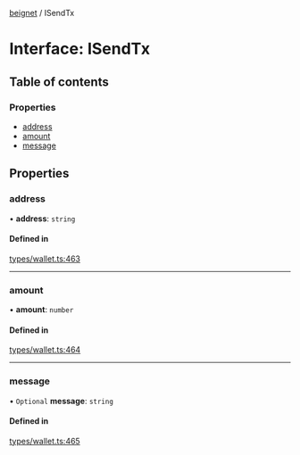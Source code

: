 [beignet](../README.md) / ISendTx

# Interface: ISendTx

## Table of contents

### Properties

- [address](ISendTx.md#address)
- [amount](ISendTx.md#amount)
- [message](ISendTx.md#message)

## Properties

### address

• **address**: `string`

#### Defined in

[types/wallet.ts:463](https://github.com/synonymdev/beignet/blob/7c83290/src/types/wallet.ts#L463)

___

### amount

• **amount**: `number`

#### Defined in

[types/wallet.ts:464](https://github.com/synonymdev/beignet/blob/7c83290/src/types/wallet.ts#L464)

___

### message

• `Optional` **message**: `string`

#### Defined in

[types/wallet.ts:465](https://github.com/synonymdev/beignet/blob/7c83290/src/types/wallet.ts#L465)
